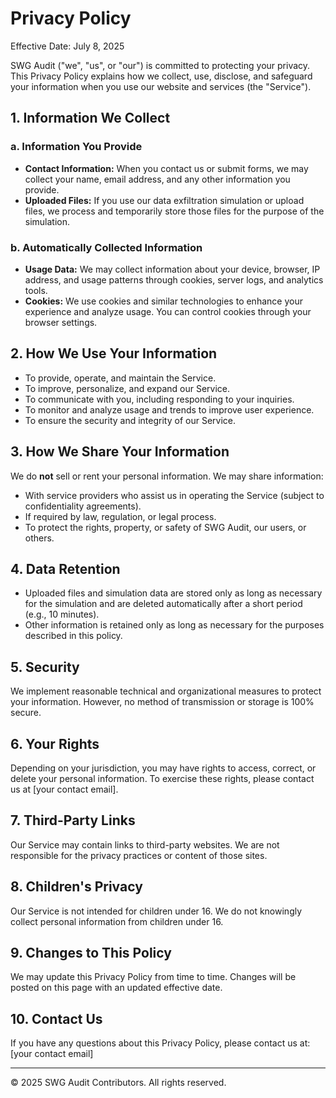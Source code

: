 # Privacy Policy

Effective Date: July 8, 2025

SWG Audit ("we", "us", or "our") is committed to protecting your privacy. This Privacy Policy explains how we collect, use, disclose, and safeguard your information when you use our website and services (the "Service").

## 1. Information We Collect

### a. Information You Provide
- **Contact Information:** When you contact us or submit forms, we may collect your name, email address, and any other information you provide.
- **Uploaded Files:** If you use our data exfiltration simulation or upload files, we process and temporarily store those files for the purpose of the simulation.

### b. Automatically Collected Information
- **Usage Data:** We may collect information about your device, browser, IP address, and usage patterns through cookies, server logs, and analytics tools.
- **Cookies:** We use cookies and similar technologies to enhance your experience and analyze usage. You can control cookies through your browser settings.

## 2. How We Use Your Information
- To provide, operate, and maintain the Service.
- To improve, personalize, and expand our Service.
- To communicate with you, including responding to your inquiries.
- To monitor and analyze usage and trends to improve user experience.
- To ensure the security and integrity of our Service.

## 3. How We Share Your Information
We do **not** sell or rent your personal information. We may share information:
- With service providers who assist us in operating the Service (subject to confidentiality agreements).
- If required by law, regulation, or legal process.
- To protect the rights, property, or safety of SWG Audit, our users, or others.

## 4. Data Retention
- Uploaded files and simulation data are stored only as long as necessary for the simulation and are deleted automatically after a short period (e.g., 10 minutes).
- Other information is retained only as long as necessary for the purposes described in this policy.

## 5. Security
We implement reasonable technical and organizational measures to protect your information. However, no method of transmission or storage is 100% secure.

## 6. Your Rights
Depending on your jurisdiction, you may have rights to access, correct, or delete your personal information. To exercise these rights, please contact us at [your contact email].

## 7. Third-Party Links
Our Service may contain links to third-party websites. We are not responsible for the privacy practices or content of those sites.

## 8. Children's Privacy
Our Service is not intended for children under 16. We do not knowingly collect personal information from children under 16.

## 9. Changes to This Policy
We may update this Privacy Policy from time to time. Changes will be posted on this page with an updated effective date.

## 10. Contact Us
If you have any questions about this Privacy Policy, please contact us at: [your contact email]

---

© 2025 SWG Audit Contributors. All rights reserved.
